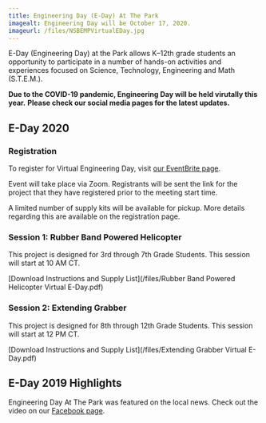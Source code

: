 ```yaml
---
title: Engineering Day (E-Day) At The Park
imagealt: Engineering Day will be October 17, 2020.
imageurl: /files/NSBEMPVirtualEDay.jpg
---
```


E-Day (Engineering Day) at the Park allows K–12th grade students an opportunity to participate in a number of
hands-on activities and experiences focused on Science, Technology, Engineering and Math (S.T.E.M.).

**Due to the COVID-19 pandemic, Engineering Day will be held virutally this year.**
**Please check our social media pages for the latest updates.**

## E-Day 2020

### Registration

To register for Virtual Engineering Day, visit 
<a href="http://nsbempvirtualeday.eventbrite.com/" target="_blank">our EventBrite page</a>. 

Event will take place via Zoom. Registrants will be sent the link for the project that they have registered
prior to the meeting start time.

A limited number of supply kits will be available for pickup. More details regarding this are
available on the registration page.

### Session 1: Rubber Band Powered Helicopter

This project is designed for 3rd through 7th Grade Students. This session will start at 10 AM CT.

[Download Instructions and Supply List](/files/Rubber Band Powered Helicopter Virtual E-Day.pdf)

### Session 2: Extending Grabber

This project is designed for 8th through 12th Grade Students. This session will start at 12 PM CT.

[Download Instructions and Supply List](/files/Extending Grabber Virtual E-Day.pdf)

## E-Day 2019 Highlights

Engineering Day At The Park was featured on the local news. Check out the video on our 
<a href="https://www.facebook.com/watch/?v=373769769954484&extid=bYnyVhue16YMG869" 
target="_blank">Facebook page</a>.
